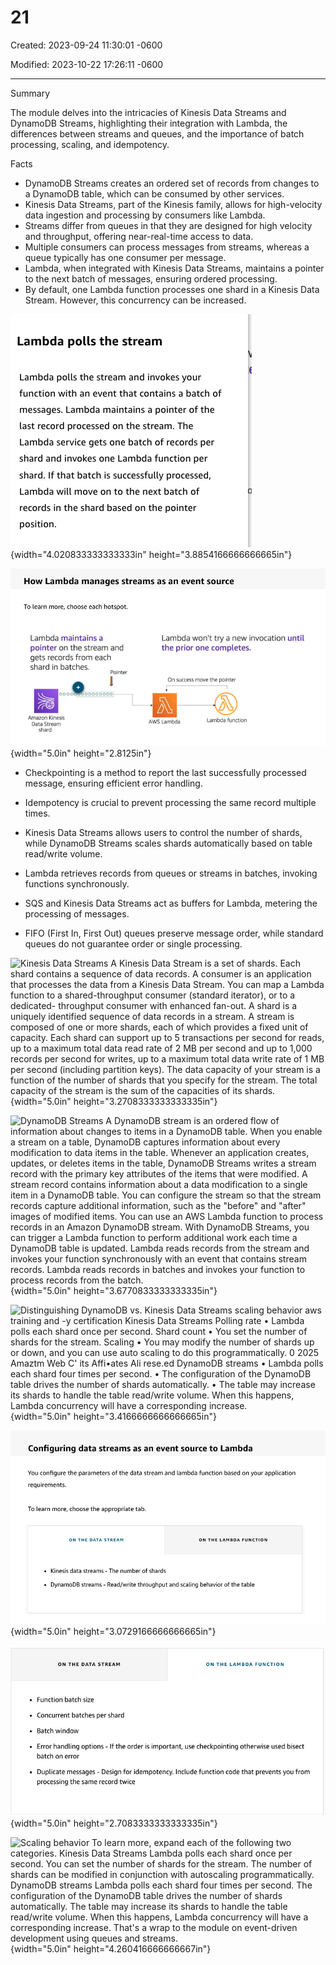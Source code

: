# 21

Created: 2023-09-24 11:30:01 -0600

Modified: 2023-10-22 17:26:11 -0600

---

Summary

The module delves into the intricacies of Kinesis Data Streams and DynamoDB Streams, highlighting their integration with Lambda, the differences between streams and queues, and the importance of batch processing, scaling, and idempotency.

Facts

- DynamoDB Streams creates an ordered set of records from changes to a DynamoDB table, which can be consumed by other services.
- Kinesis Data Streams, part of the Kinesis family, allows for high-velocity data ingestion and processing by consumers like Lambda.
- Streams differ from queues in that they are designed for high velocity and throughput, offering near-real-time access to data.
- Multiple consumers can process messages from streams, whereas a queue typically has one consumer per message.
- Lambda, when integrated with Kinesis Data Streams, maintains a pointer to the next batch of messages, ensuring ordered processing.
- By default, one Lambda function processes one shard in a Kinesis Data Stream. However, this concurrency can be increased.



![Lambda polls the stream Lambda polls the stream and invokes your function with an event that contains a batch of messages. Lambda maintains a pointer of the last record processed on the stream. The Lambda service gets one batch of records per shard and invokes one Lambda function per shard. If that batch is successfully processed, Lambda will move on to the next batch of records in the shard based on the pointer position. ](../../../media/AWS-Developing-Serverless-Solutions-on-AWS-Module-6-21-image1.png){width="4.020833333333333in" height="3.8854166666666665in"}







![How Lambda manages streams as an event source To learn more, choose each hotspot. Lambda maintains a pointer on the stream and gets records from each shard in batches. Lambda won't try a new invocation until the prior one completes. On success rnove the pointer 0000 Amazon Kinesis Data Stream shard 00000000 AWS Lambda Lambda function ](../../../media/AWS-Developing-Serverless-Solutions-on-AWS-Module-6-21-image2.png){width="5.0in" height="2.8125in"}





- Checkpointing is a method to report the last successfully processed message, ensuring efficient error handling.
- Idempotency is crucial to prevent processing the same record multiple times.





- Kinesis Data Streams allows users to control the number of shards, while DynamoDB Streams scales shards automatically based on table read/write volume.
- Lambda retrieves records from queues or streams in batches, invoking functions synchronously.
- SQS and Kinesis Data Streams act as buffers for Lambda, metering the processing of messages.
- FIFO (First In, First Out) queues preserve message order, while standard queues do not guarantee order or single processing.





![Kinesis Data Streams A Kinesis Data Stream is a set of shards. Each shard contains a sequence of data records. A consumer is an application that processes the data from a Kinesis Data Stream. You can map a Lambda function to a shared-throughput consumer (standard iterator), or to a dedicated- throughput consumer with enhanced fan-out. A shard is a uniquely identified sequence of data records in a stream. A stream is composed of one or more shards, each of which provides a fixed unit of capacity. Each shard can support up to 5 transactions per second for reads, up to a maximum total data read rate of 2 MB per second and up to 1,000 records per second for writes, up to a maximum total data write rate of 1 MB per second (including partition keys). The data capacity of your stream is a function of the number of shards that you specify for the stream. The total capacity of the stream is the sum of the capacities of its shards. ](../../../media/AWS-Developing-Serverless-Solutions-on-AWS-Module-6-21-image3.png){width="5.0in" height="3.2708333333333335in"}







![DynamoDB Streams A DynamoDB stream is an ordered flow of information about changes to items in a DynamoDB table. When you enable a stream on a table, DynamoDB captures information about every modification to data items in the table. Whenever an application creates, updates, or deletes items in the table, DynamoDB Streams writes a stream record with the primary key attributes of the items that were modified. A stream record contains information about a data modification to a single item in a DynamoDB table. You can configure the stream so that the stream records capture additional information, such as the "before" and "after" images of modified items. You can use an AWS Lambda function to process records in an Amazon DynamoDB stream. With DynamoDB Streams, you can trigger a Lambda function to perform additional work each time a DynamoDB table is updated. Lambda reads records from the stream and invokes your function synchronously with an event that contains stream records. Lambda reads records in batches and invokes your function to process records from the batch. ](../../../media/AWS-Developing-Serverless-Solutions-on-AWS-Module-6-21-image4.png){width="5.0in" height="3.6770833333333335in"}









![Distinguishing DynamoDB vs. Kinesis Data Streams scaling behavior aws training and -y certification Kinesis Data Streams Polling rate • Lambda polls each shard once per second. Shard count • You set the number of shards for the stream. Scaling • You may modify the number of shards up or down, and you can use auto scaling to do this programmatically. 0 2025 Amaztm Web C' its Affi•ates Ali rese.ed DynamoDB streams • Lambda polls each shard four times per second. • The configuration of the DynamoDB table drives the number of shards automatically. • The table may increase its shards to handle the table read/write volume. When this happens, Lambda concurrency will have a corresponding increase. ](../../../media/AWS-Developing-Serverless-Solutions-on-AWS-Module-6-21-image5.png){width="5.0in" height="3.4166666666666665in"}





![Configuring data streams as an event source to Lambda You configure the parameters of the data stream and lambda function based on your application requirements. To learn more, choose the appropriate tab. ON THE DATA STREAM • Kinesis data streams - The number of shards ON THE LAMBDA FUNCTION DynamoDB streams - Read/write throughput and scaling behavior of the table ](../../../media/AWS-Developing-Serverless-Solutions-on-AWS-Module-6-21-image6.png){width="5.0in" height="3.0729166666666665in"}



![ON THE DATA STREAM Function batch size Concurrent batches per shard Batch window ON THE LAMBDA FUNCTION Error handling options - If the order is important, use checkpointing otherwise used bisect batch on error Duplicate messages - Design for idempotency. Include function code that prevents you from processing the same record twice ](../../../media/AWS-Developing-Serverless-Solutions-on-AWS-Module-6-21-image7.png){width="5.0in" height="2.7083333333333335in"}



![Scaling behavior To learn more, expand each of the following two categories. Kinesis Data Streams Lambda polls each shard once per second. You can set the number of shards for the stream. The number of shards can be modified in conjunction with autoscaling programmatically. DynamoDB streams Lambda polls each shard four times per second. The configuration of the DynamoDB table drives the number of shards automatically. The table may increase its shards to handle the table read/write volume. When this happens, Lambda concurrency will have a corresponding increase. That's a wrap to the module on event-driven development using queues and streams. ](../../../media/AWS-Developing-Serverless-Solutions-on-AWS-Module-6-21-image8.png){width="5.0in" height="4.260416666666667in"}








